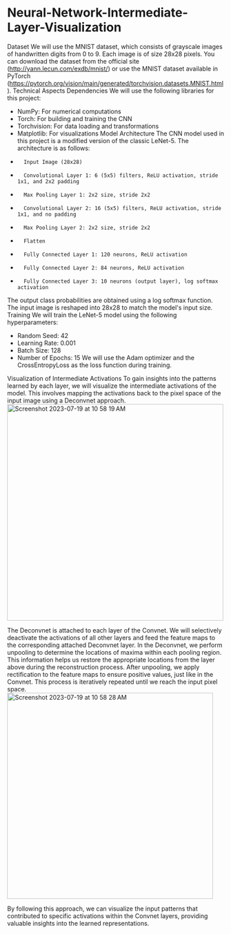 # Neural-Network-Intermediate-Layer-Visualization

Dataset
We will use the MNIST dataset, which consists of grayscale images of handwritten digits from 0 to 9. Each image is of size 28x28 pixels. You can download the dataset from the official site (http://yann.lecun.com/exdb/mnist/) or use the MNIST dataset available in PyTorch (https://pytorch.org/vision/main/generated/torchvision.datasets.MNIST.html).
Technical Aspects
Dependencies
We will use the following libraries for this project:
* NumPy: For numerical computations
* Torch: For building and training the CNN
* Torchvision: For data loading and transformations
* Matplotlib: For visualizations
Model Architecture
The CNN model used in this project is a modified version of the classic LeNet-5. The architecture is as follows:
* 		Input Image (28x28)
* 		Convolutional Layer 1: 6 (5x5) filters, ReLU activation, stride 1x1, and 2x2 padding
* 		Max Pooling Layer 1: 2x2 size, stride 2x2
* 		Convolutional Layer 2: 16 (5x5) filters, ReLU activation, stride 1x1, and no padding
* 		Max Pooling Layer 2: 2x2 size, stride 2x2
* 		Flatten
* 		Fully Connected Layer 1: 120 neurons, ReLU activation
* 		Fully Connected Layer 2: 84 neurons, ReLU activation
* 		Fully Connected Layer 3: 10 neurons (output layer), log softmax activation
The output class probabilities are obtained using a log softmax function. The input image is reshaped into 28x28 to match the model's input size.
Training
We will train the LeNet-5 model using the following hyperparameters:
* Random Seed: 42
* Learning Rate: 0.001
* Batch Size: 128
* Number of Epochs: 15
We will use the Adam optimizer and the CrossEntropyLoss as the loss function during training.

Visualization of Intermediate Activations
To gain insights into the patterns learned by each layer, we will visualize the intermediate activations of the model. This involves mapping the activations back to the pixel space of the input image using a Deconvnet approach.
<img width="501" alt="Screenshot 2023-07-19 at 10 58 19 AM" src="https://github.com/GirishWangikar/Neural-Network-Intermediate-Layer-Visualization/assets/90182154/4c4ec9f5-a2ed-49cd-a5b6-ea0d4972564d">


The Deconvnet is attached to each layer of the Convnet. We will selectively deactivate the activations of all other layers and feed the feature maps to the corresponding attached Deconvnet layer. In the Deconvnet, we perform unpooling to determine the locations of maxima within each pooling region. This information helps us restore the appropriate locations from the layer above during the reconstruction process. After unpooling, we apply rectification to the feature maps to ensure positive values, just like in the Convnet. This process is iteratively repeated until we reach the input pixel space.
<img width="477" alt="Screenshot 2023-07-19 at 10 58 28 AM" src="https://github.com/GirishWangikar/Neural-Network-Intermediate-Layer-Visualization/assets/90182154/50f65eb7-bcae-4481-a93a-3ec170ad204f">

By following this approach, we can visualize the input patterns that contributed to specific activations within the Convnet layers, providing valuable insights into the learned representations.
